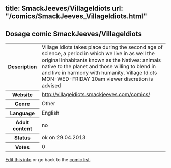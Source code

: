 title: SmackJeeves/VillageIdiots
url: "/comics/SmackJeeves_VillageIdiots.html"
---
Dosage comic SmackJeeves/VillageIdiots
-----------------------------------------

<p id="msg"></p>
<script type="text/javascript">
if (window.location.search === '?edit_info_mail=sent_ok') {
  var elem = document.getElementById("msg");
  elem.innerHTML = 'Edited information sucessfully sent.';
  elem.className = 'ok';
}
</script>
<table class="comicinfo">
<tr>
<th>Description</th><td>Village Idiots takes place during the second age of science, a period in which we live in as well the original inhabitants known as the Natives: animals native to the planet and those willing to blend in and live in harmony with humanity. Village Idiots MON-WED-FRIDAY 10am viewer discretion is advised</td>
</tr>
<tr>
<th>Website</th><td><a href="http://villageidiots.smackjeeves.com/comics/">http://villageidiots.smackjeeves.com/comics/</a></td>
</tr>
<tr>
<th>Genre</th><td>Other</td>
</tr>
<tr>
<th>Language</th><td>English</td>
</tr>
<tr>
<th>Adult content</th><td>no</td>
</tr>
<tr>
<th>Status</th><td>ok on 29.04.2013</td>
</tr>
<tr>
<th>Votes</th><td>0</td>
</tr>
</table>

[Edit this info](SmackJeeves_VillageIdiots_edit.html) or go back to the [comic list](../comic-index.html).
